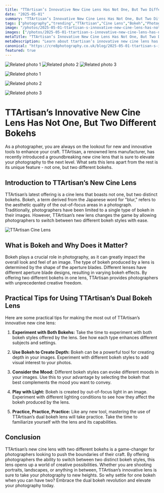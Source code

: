 ```yaml
---
title: "TTArtisan’s Innovative New Cine Lens Has Not One, But Two Different Bokehs"
date: "2025-05-01"
summary: "TTArtisan’s Innovative New Cine Lens Has Not One, But Two Different Bokehs - A trending topic in photography."
tags: ["photography","trending","TTArtisan","Cine Lens","Bokeh","Photography","Aperture Blades","Creative Freedom","Depth","Mood","Light","Practice"]
image: "/photos/2025-05-01-ttartisan-s-innovative-new-cine-lens-has-not-one-but-two-different-bokehs-1.jpg"
images: ["/photos/2025-05-01-ttartisan-s-innovative-new-cine-lens-has-not-one-but-two-different-bokehs-1.jpg","/photos/2025-05-01-ttartisan-s-innovative-new-cine-lens-has-not-one-but-two-different-bokehs-2.jpg","/photos/2025-05-01-ttartisan-s-innovative-new-cine-lens-has-not-one-but-two-different-bokehs-3.jpg"]
metaTitle: "TTArtisan’s Innovative New Cine Lens Has Not One, But Two Different Bokehs | cre8 Photography"
metaDescription: "Learn about ttartisan’s innovative new cine lens has not one, but two different bokehs in photography with practical tips and insights."
canonical: "https://cre8photography.co.uk/blog/2025-05-01-ttartisan-s-innovative-new-cine-lens-has-not-one-but-two-different-bokehs"
featured: true
---
```


<!-- Gallery as HTML -->

<div class="grid grid-cols-1 sm:grid-cols-2 md:grid-cols-3 gap-4">
  <img src="/photos/2025-05-01-ttartisan-s-innovative-new-cine-lens-has-not-one-but-two-different-bokehs-1.jpg" alt="Related photo 1" class="w-full rounded-lg" />
<img src="/photos/2025-05-01-ttartisan-s-innovative-new-cine-lens-has-not-one-but-two-different-bokehs-2.jpg" alt="Related photo 2" class="w-full rounded-lg" />
<img src="/photos/2025-05-01-ttartisan-s-innovative-new-cine-lens-has-not-one-but-two-different-bokehs-3.jpg" alt="Related photo 3" class="w-full rounded-lg" />
</div>


<!-- Gallery as Markdown -->
![Related photo 1](/photos/2025-05-01-ttartisan-s-innovative-new-cine-lens-has-not-one-but-two-different-bokehs-1.jpg)


![Related photo 2](/photos/2025-05-01-ttartisan-s-innovative-new-cine-lens-has-not-one-but-two-different-bokehs-2.jpg)


![Related photo 3](/photos/2025-05-01-ttartisan-s-innovative-new-cine-lens-has-not-one-but-two-different-bokehs-3.jpg)



# TTArtisan’s Innovative New Cine Lens Has Not One, But Two Different Bokehs

As a photographer, you are always on the lookout for new and innovative tools to enhance your craft. TTArtisan, a renowned lens manufacturer, has recently introduced a groundbreaking new cine lens that is sure to elevate your photography to the next level. What sets this lens apart from the rest is its unique feature - not one, but two different bokehs.

## Introduction to TTArtisan’s New Cine Lens

TTArtisan’s latest offering is a cine lens that boasts not one, but two distinct bokehs. Bokeh, a term derived from the Japanese word for "blur," refers to the aesthetic quality of the out-of-focus areas in a photograph. Traditionally, photographers have been limited to a single type of bokeh in their images. However, TTArtisan’s new lens changes the game by allowing photographers to switch between two different bokeh styles with ease.

![TTArtisan Cine Lens](/path/to/image)

## What is Bokeh and Why Does it Matter?

Bokeh plays a crucial role in photography, as it can greatly impact the overall look and feel of an image. The type of bokeh produced by a lens is determined by the shape of the aperture blades. Different lenses have different aperture blade designs, resulting in varying bokeh effects. By offering two different bokehs in one lens, TTArtisan provides photographers with unprecedented creative freedom.

## Practical Tips for Using TTArtisan’s Dual Bokeh Lens

Here are some practical tips for making the most out of TTArtisan’s innovative new cine lens:

1. **Experiment with Both Bokehs:** Take the time to experiment with both bokeh styles offered by the lens. See how each type enhances different subjects and settings.

2. **Use Bokeh to Create Depth:** Bokeh can be a powerful tool for creating depth in your images. Experiment with different bokeh styles to add visual interest to your photos.

3. **Consider the Mood:** Different bokeh styles can evoke different moods in your images. Use this to your advantage by selecting the bokeh that best complements the mood you want to convey.

4. **Play with Light:** Bokeh is created by out-of-focus light in an image. Experiment with different lighting conditions to see how they affect the bokeh produced by the lens.

5. **Practice, Practice, Practice:** Like any new tool, mastering the use of TTArtisan’s dual bokeh lens will take practice. Take the time to familiarize yourself with the lens and its capabilities.

## Conclusion

TTArtisan’s new cine lens with two different bokehs is a game-changer for photographers looking to push the boundaries of their craft. By offering photographers the ability to switch between two distinct bokeh styles, this lens opens up a world of creative possibilities. Whether you are shooting portraits, landscapes, or anything in between, TTArtisan’s innovative lens is sure to take your photography to new heights. So why settle for one bokeh when you can have two? Embrace the dual bokeh revolution and elevate your photography today.

